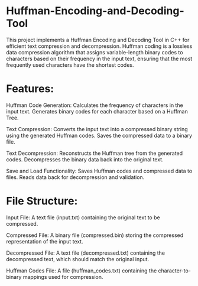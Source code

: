 # Huffman-Encoding-and-Decoding-Tool
This project implements a Huffman Encoding and Decoding Tool in C++ for efficient text compression and decompression. Huffman coding is a lossless data compression algorithm that assigns variable-length binary codes to characters based on their frequency in the input text, ensuring that the most frequently used characters have the shortest codes.

# Features:

Huffman Code Generation:
Calculates the frequency of characters in the input text.
Generates binary codes for each character based on a Huffman Tree.

Text Compression:
Converts the input text into a compressed binary string using the generated Huffman codes.
Saves the compressed data to a binary file.

Text Decompression:
Reconstructs the Huffman tree from the generated codes.
Decompresses the binary data back into the original text.

Save and Load Functionality:
Saves Huffman codes and compressed data to files.
Reads data back for decompression and validation.

# File Structure:
Input File:
A text file (input.txt) containing the original text to be compressed.

Compressed File:
A binary file (compressed.bin) storing the compressed representation of the input text.

Decompressed File:
A text file (decompressed.txt) containing the decompressed text, which should match the original input.

Huffman Codes File:
A file (huffman_codes.txt) containing the character-to-binary mappings used for compression.
